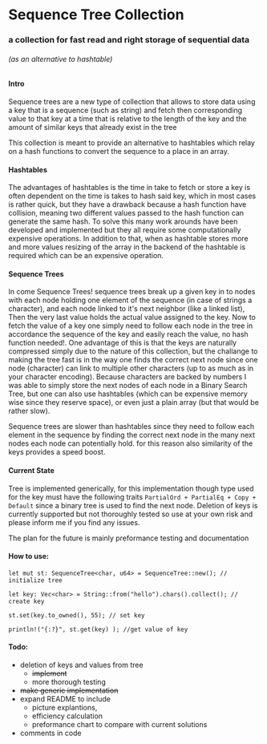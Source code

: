 # Sequence Tree Collection
### a collection for fast read and right storage of sequential data
###### (as an alternative to hashtable)

#### Intro
Sequence trees are a new type of collection that allows to store data using a key that is a sequence (such as string) and
fetch then corresponding value to that key at a time that is relative to the length of the key and the amount of similar
keys that already exist in the tree

This collection is meant to provide an alternative to hashtables which relay on a hash functions to convert the sequence to
a place in an array.

#### Hashtables
The advantages of hashtables is the time in take to fetch or store a key is often dependent on the time is takes to hash
said key, which in most cases is rather quick, but they have a drawback because a hash function have collision, meaning two different
values passed to the hash function can generate the same hash. To solve this many work arounds have been developed and implemented
but they all require some computationally expensive operations. In addition to that, when as hashtable stores more and more values
resizing of the array in the backend of the hashtable is required which can be an expensive operation.

#### Sequence Trees
In come Sequence Trees! sequence trees break up a given key in to nodes with each node holding one element of the sequence (in case of strings a character),
and each node linked to it's next neighbor (like a linked list), Then the very last value holds the actual value assigned to the key.
Now to fetch the value of a key one simply need to follow each node in the tree in accordance the sequence of the key and easily reach
the value, no hash function needed!. One advantage of this is that the keys are naturally compressed simply due to the nature of this collection,
but the challange to making the tree fast is in the way one finds the correct next node since one node (character) can link to multiple
other characters (up to as much as in your character encoding). Because characters are backed by numbers I was able to simply store the
next nodes of each node in a Binary Search Tree, but one can also use hashtables (which can be expensive memory wise since they reserve space),
or even just a plain array (but that would be rather slow).

Sequence trees are slower than hashtables since they need to follow each element in the sequence by finding the correct
next node in the many next nodes each node can potentially hold. for this reason also similarity of the keys provides a
speed boost.

#### Current State
Tree is implemented generically, for this implementation though type used for the key must have
the following traits `PartialOrd + PartialEq + Copy + Default` since a binary tree is used to find the next
node. Deletion of keys is currently supported but not thoroughly tested so use at your own risk and please
inform me if you find any issues.

The plan for the future is mainly preformance testing and documentation

#### How to use:
    
    let mut st: SequenceTree<char, u64> = SequenceTree::new(); // initialize tree
    
    let key: Vec<char> = String::from("hello").chars().collect(); // create key

    st.set(key.to_owned(), 55); // set key

    println!("{:?}", st.get(key) ); //get value of key
    
#### Todo:
- deletion of keys and values from tree
    - ~~implement~~
    - more thorough testing
- ~~make generic implementation~~
- expand README to include 
    - picture explantions, 
    - efficiency calculation 
    - preformance chart to compare with current solutions
- comments in code